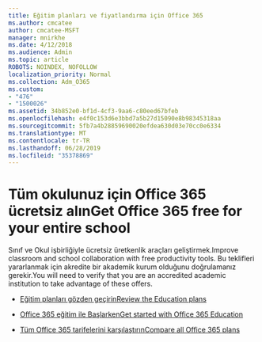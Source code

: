 ```yaml
---
title: Eğitim planları ve fiyatlandırma için Office 365
ms.author: cmcatee
author: cmcatee-MSFT
manager: mnirkhe
ms.date: 4/12/2018
ms.audience: Admin
ms.topic: article
ROBOTS: NOINDEX, NOFOLLOW
localization_priority: Normal
ms.collection: Adm_O365
ms.custom:
- "476"
- "1500026"
ms.assetid: 34b852e0-bf1d-4cf3-9aa6-c80eed67bfeb
ms.openlocfilehash: e4f0c153d6e3bbd7a5b27d15090e8b98345318aa
ms.sourcegitcommit: 5fb7a4b28859690020efdea630d03e70cc0e6334
ms.translationtype: MT
ms.contentlocale: tr-TR
ms.lasthandoff: 06/28/2019
ms.locfileid: "35378869"
---
```

# <a name="get-office-365-free-for-your-entire-school"></a><span data-ttu-id="4b65b-102">Tüm okulunuz için Office 365 ücretsiz alın</span><span class="sxs-lookup"><span data-stu-id="4b65b-102">Get Office 365 free for your entire school</span></span>

<span data-ttu-id="4b65b-103">Sınıf ve Okul işbirliğiyle ücretsiz üretkenlik araçları geliştirmek.</span><span class="sxs-lookup"><span data-stu-id="4b65b-103">Improve classroom and school collaboration with free productivity tools.</span></span> <span data-ttu-id="4b65b-104">Bu teklifleri yararlanmak için akredite bir akademik kurum olduğunu doğrulamanız gerekir.</span><span class="sxs-lookup"><span data-stu-id="4b65b-104">You will need to verify that you are an accredited academic institution to take advantage of these offers.</span></span>
  
- [<span data-ttu-id="4b65b-105">Eğitim planları gözden geçirin</span><span class="sxs-lookup"><span data-stu-id="4b65b-105">Review the Education plans</span></span>](https://products.office.com/academic/compare-office-365-education-plans)

- [<span data-ttu-id="4b65b-106">Office 365 eğitim ile Başlarken</span><span class="sxs-lookup"><span data-stu-id="4b65b-106">Get started with Office 365 Education</span></span>](https://support.office.com/article/ab02abe5-a1ee-458c-b749-5b44416ccf1)

- [<span data-ttu-id="4b65b-107">Tüm Office 365 tarifelerini karşılaştırın</span><span class="sxs-lookup"><span data-stu-id="4b65b-107">Compare all Office 365 plans</span></span>](https://products.office.com/business/compare-more-office-365-for-business-plans)
